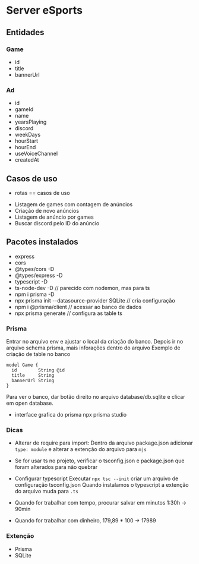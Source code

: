 # Server eSports
## Entidades

### Game
- id
- title
- bannerUrl

### Ad
- id
- gameId
- name
- yearsPlaying
- discord
- weekDays
- hourStart
- hourEnd
- useVoiceChannel
- createdAt

## Casos de uso
* rotas == casos de uso
- Listagem de games com contagem de anúncios
- Criação de novo anúncios
- Listagem de anúncio por games
- Buscar discord pelo ID do anúncio

## Pacotes instalados
- express
- cors
- @types/cors -D
- @types/express -D
- typescript -D
- ts-node-dev -D // parecido com nodemon, mas para ts
- npm i prisma -D
- npx prisma init --datasource-provider SQLite // cria configuração
- npm i @prisma/client // acessar ao banco de dados
- npx prisma generate // configura as table ts

### Prisma
Entrar no arquivo env e ajustar o local da criação do banco.
Depois ir no arquivo schema.prisma, mais inforações dentro do arquivo
Exemplo de criação de table no banco
```
model Game {
  id        String @id
  title     String
  bannerUrl String
}
```
Para ver o banco, dar botão direito no arquivo database/db.sqlite e clicar em open database.

- interface grafica do prisma
npx prisma studio

### Dicas
- Alterar de require para import:
Dentro da arquivo package.json adicionar `type: module` e alterar a extenção do arquivo para `mjs`
* Se for usar ts no projeto, verificar o tsconfig.json e package.json que foram alterados para não quebrar


- Configurar typescript
 Executar `npx tsc --init` criar um arquivo de configuração tsconfig.json
 Quando instalamos o typescript a extenção do arquivo muda para `.ts`

- Quando for trabalhar com tempo, procurar salvar em minutos 1:30h -> 90min
- Quando for trabalhar com dinheiro, 179,89 * 100 -> 17989

### Extenção
- Prisma
- SQLite